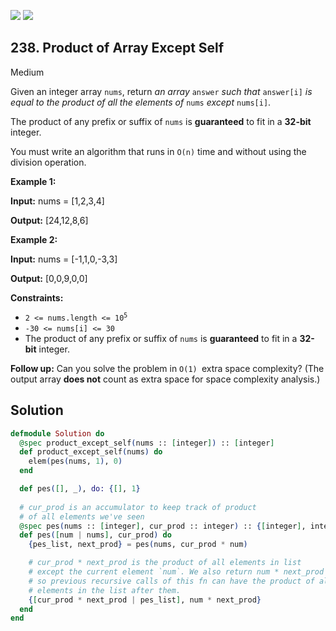 [![](https://img.shields.io/github/stars/LeetCode-in-Elixir/LeetCode-in-Elixir?label=Stars&style=flat-square)](https://github.com/LeetCode-in-Elixir/LeetCode-in-Elixir)
[![](https://img.shields.io/github/forks/LeetCode-in-Elixir/LeetCode-in-Elixir?label=Fork%20me%20on%20GitHub%20&style=flat-square)](https://github.com/LeetCode-in-Elixir/LeetCode-in-Elixir/fork)

## 238\. Product of Array Except Self

Medium

Given an integer array `nums`, return _an array_ `answer` _such that_ `answer[i]` _is equal to the product of all the elements of_ `nums` _except_ `nums[i]`.

The product of any prefix or suffix of `nums` is **guaranteed** to fit in a **32-bit** integer.

You must write an algorithm that runs in `O(n)` time and without using the division operation.

**Example 1:**

**Input:** nums = [1,2,3,4]

**Output:** [24,12,8,6]

**Example 2:**

**Input:** nums = [-1,1,0,-3,3]

**Output:** [0,0,9,0,0]

**Constraints:**

*   <code>2 <= nums.length <= 10<sup>5</sup></code>
*   `-30 <= nums[i] <= 30`
*   The product of any prefix or suffix of `nums` is **guaranteed** to fit in a **32-bit** integer.

**Follow up:** Can you solve the problem in `O(1) `extra space complexity? (The output array **does not** count as extra space for space complexity analysis.)

## Solution

```elixir
defmodule Solution do
  @spec product_except_self(nums :: [integer]) :: [integer]
  def product_except_self(nums) do
    elem(pes(nums, 1), 0)
  end

  def pes([], _), do: {[], 1}
  
  # cur_prod is an accumulator to keep track of product 
  # of all elements we've seen 
  @spec pes(nums :: [integer], cur_prod :: integer) :: {[integer], integer}
  def pes([num | nums], cur_prod) do
    {pes_list, next_prod} = pes(nums, cur_prod * num)

    # cur_prod * next_prod is the product of all elements in list
    # except the current element `num`. We also return num * next_prod
    # so previous recursive calls of this fn can have the product of all
    # elements in the list after them.
    {[cur_prod * next_prod | pes_list], num * next_prod}
  end
end
```